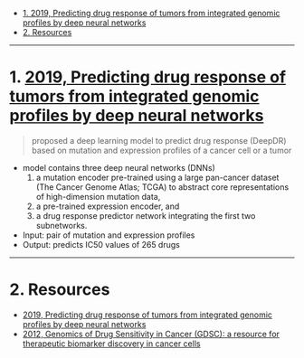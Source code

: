 
- [1. 2019, Predicting drug response of tumors from integrated genomic profiles by deep neural networks](#1-2019-predicting-drug-response-of-tumors-from-integrated-genomic-profiles-by-deep-neural-networks)
- [2. Resources](#2-resources)

---
# 1. [2019, Predicting drug response of tumors from integrated genomic profiles by deep neural networks](https://bmcmedgenomics.biomedcentral.com/articles/10.1186/s12920-018-0460-9)

> proposed a deep learning model to predict drug response (DeepDR) based on mutation and expression profiles of a cancer cell or a tumor
- model contains three deep neural networks (DNNs)
  1. a mutation encoder pre-trained using a large pan-cancer dataset (The Cancer Genome Atlas; TCGA) to abstract core representations of high-dimension mutation data,
  2. a pre-trained expression encoder, and
  3. a drug response predictor network integrating the first two subnetworks.
- Input: pair of mutation and expression profiles
- Output: predicts IC50 values of 265 drugs

---
# 2. Resources 

- [2019, Predicting drug response of tumors from integrated genomic profiles by deep neural networks](https://bmcmedgenomics.biomedcentral.com/articles/10.1186/s12920-018-0460-9)
- [2012, Genomics of Drug Sensitivity in Cancer (GDSC): a resource for therapeutic biomarker discovery in cancer cells](https://academic.oup.com/nar/article/41/D1/D955/1059448)